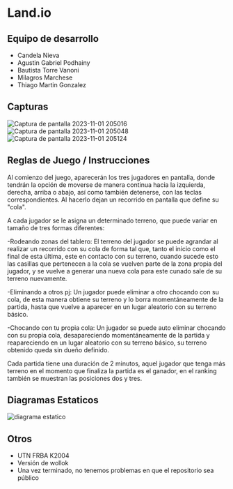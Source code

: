 # Land.io

## Equipo de desarrollo

- Candela Nieva
- Agustin Gabriel Podhainy
- Bautista Torre Vanoni
- Milagros Marchese
- Thiago Martin Gonzalez

## Capturas
![Captura de pantalla 2023-11-01 205016](https://github.com/pdepjm/2023-o-tpi-game-lineab/assets/129525369/306a88dd-0d76-4e1a-8a9e-3b0514bdf6f2)
![Captura de pantalla 2023-11-01 205048](https://github.com/pdepjm/2023-o-tpi-game-lineab/assets/129525369/30511eb7-77a6-42a0-b188-33d88fe9c943)
![Captura de pantalla 2023-11-01 205124](https://github.com/pdepjm/2023-o-tpi-game-lineab/assets/129525369/ed123373-561c-47e9-b5ca-f95d3e130cf1)

## Reglas de Juego / Instrucciones
Al comienzo del juego, aparecerán los tres jugadores en pantalla, donde tendrán la opción de moverse de manera continua hacia la izquierda, derecha, arriba o abajo, así como también detenerse, con las teclas correspondientes. Al hacerlo dejan un recorrido en pantalla que define su "cola".

A cada jugador se le asigna un determinado terreno, que puede variar en tamaño de tres formas diferentes:

-Rodeando zonas del tablero:
El terreno del jugador se puede agrandar al realizar un recorrido con su cola de forma tal que, tanto el inicio como el final de esta última, este en contacto con su terreno, cuando sucede esto las casillas que pertenecen a la cola se vuelven parte de la zona propia del jugador, y se vuelve a generar una nueva cola para este cunado sale de su terreno nuevamente. 

-Eliminando a otros pj:
Un jugador puede eliminar a otro chocando con su cola, de esta manera obtiene su terreno y lo borra momentáneamente de la partida, hasta que vuelve a aparecer en un lugar aleatorio con su terreno básico.

-Chocando con tu propia cola:
Un jugador se puede auto eliminar chocando con su propia cola, desapareciendo momentáneamente de la partida y reapareciendo en un lugar aleatorio con su terreno básico, su terreno obtenido queda sin dueño definido.

Cada partida tiene una duración de 2 minutos, aquel jugador que tenga más terreno en el momento que finaliza la partida es el ganador, en el ranking también se muestran las posiciones dos y tres.

## Diagramas Estaticos
![diagrama estatico](https://github.com/pdepjm/2023-o-tpi-game-lineab/assets/129525589/ee6da6ee-b41a-4fed-bb3a-d9b046240808)

## Otros

- UTN FRBA K2004
- Versión de wollok
- Una vez terminado, no tenemos problemas en que el repositorio sea público
